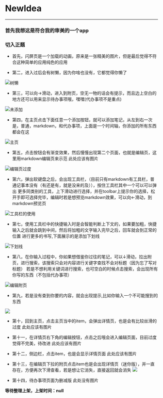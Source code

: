 # NewIdea 
***********************
### 首先我想这是符合我的审美的一个app

### 切入正题

* 首先，闪屏页是一个加载的动画，原来是一张精美的图片，但是最后觉得不符合这种简单的应用纯色的应用

* 第二，进入过后会有树懒，因为你啥也没有，它都觉得你懒了

![树懒](https://github.com/Treeeeeeee/NewIdea/blob/bug/gif%26picture/%E6%A0%91%E6%87%92.gif)



* 第三，可以向→滑动，进入到附页，空无一物的话会有提示，而且边上空白的地方还可以用来显示待办事项哦，嘿嘿(代办事项不是重点)


![未添加](https://github.com/Treeeeeeee/NewIdea/blob/bug/gif%26picture/%E6%9C%AA%E6%B7%BB%E5%8A%A0.jpg)


* 第四，在主页点击下面任意一个添加按钮，就可以添加笔记，从左到右一次是，普通，markdown，和代办事项，上面是一个时间轴，你添加的所有东西都会在这


![主页](https://github.com/Treeeeeeee/NewIdea/blob/bug/gif%26picture/%E4%B8%BB%E9%A1%B5.jpg)


* 第五，点击按钮会有渐变效果，然后慢慢出现第二个页面，也就是编辑页，这里用markdown编辑页来示范
此处应该有图片


![编辑页过度](https://github.com/Treeeeeeee/NewIdea/blob/bug/gif%26picture/%E6%89%93%E5%BC%80%E7%BC%96%E8%BE%91%E9%A1%B5%E7%9A%84%E8%BF%87%E5%BA%A6%E5%8A%A8%E7%94%BB.gif)


* 第六，弹出软键盘之后，会出现工具栏，（目前只有markdown有工具栏，普通记事本没有（有还是有，就是没来的及）），按住工具栏其中一个可以可以弹出
更多同类别的工具，上下滑动进行选择，并在toolbar上提示你的选择，松开手即可选择完毕，编辑时若是想预览markdown效果，可以向←滑动，到markdown预览页


![工具栏的使用](https://github.com/Treeeeeeee/NewIdea/blob/bug/gif%26picture/%E5%B7%A5%E5%85%B7%E6%A0%8F%E7%9A%84%E4%BD%BF%E7%94%A8.gif)


* 第七，使用工具栏中的快捷输入时是会智能判断上下文的，如果要加粗，快捷输入之后就会跳到中间，然后将加粗的文字输入完毕之后，回车就会到正常的位置
进行更多的书写,下面展示的是添加下划线


![下划线](https://github.com/Treeeeeeee/NewIdea/blob/bug/gif%26picture/%E6%99%BA%E8%83%BD%E8%81%94%E6%83%B3.gif)


* 第八，在你输入过程中，你如果想借鉴你过往的笔记，可以↓滑动，拉出附页，进行搜索，该搜索只会对内容进行关键字查找不会对标题（因为忘了写对标题）
若是不想利用关键词进行搜索，也可空白的时候点击搜索，会出现所有你写的东西（不包括代办事项）


![编辑附页](https://github.com/Treeeeeeee/NewIdea/blob/bug/gif%26picture/%E7%BC%96%E8%BE%91%E9%A1%B5%E5%89%AF%E9%A1%B5.gif)



* 第九，若是没有查到你要的内容，就会出现提示,比如你输入一个不可能搜到的东西


![](https://github.com/Treeeeeeee/NewIdea/blob/bug/gif%26picture/%E6%B2%A1%E6%90%9C%E7%B4%A2%E5%88%B0.jpg)


* 第十，回到主页，点击主页当中的item，会弹出详情页，也是会有比较丝滑的过度
此处应该有图片


* 第十一，在详情页右下角的编辑按钮，点击之后哦会进入编辑页面，目前过度觉得不完美，待改进
此处应该有图片


* 第十二，侧边栏，点击item，也是会显示详情页面
此处应该有图片


* 第十三，在编辑页下拉的附页点击item也是会出现详情页（迷你版），并一直存在，方便再次下滑查看，若是想让它消失，直接返回就会消失
![](https://github.com/Treeeeeeee/NewIdea/blob/bug/gif%26picture/%E7%BC%96%E8%BE%91%E9%A1%B5%E6%90%9C%E7%B4%A2.gif)


* 第十四，待办事项页面为删减版
此处没有图片

**等待整理上架，上架时间：null**

